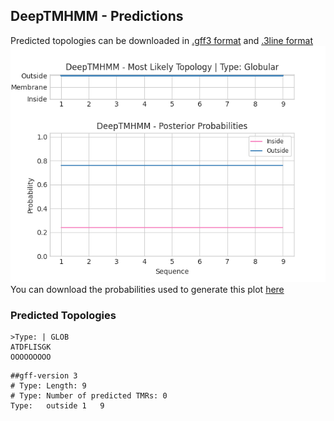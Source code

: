 ## DeepTMHMM - Predictions
Predicted topologies can be downloaded in [.gff3 format](TMRs.gff3) and [.3line format](predicted_topologies.3line)
![picture](plot.png)
You can download the probabilities used to generate this plot [here](Type:_probs.csv)
### Predicted Topologies
```
>Type: | GLOB
ATDFLISGK
OOOOOOOOO

```


```
##gff-version 3
# Type: Length: 9
# Type: Number of predicted TMRs: 0
Type:	outside	1	9				

```
